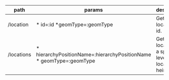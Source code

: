 
| path  |  params  | description  |
|---|---|---|
|  /location  |  * id=:id *geomType=:geomType  |  Get a location by id.  |
|  /locations  |  * hierarchyPositionName=:hierarchyPositionName * geomType=:geomType  |  Get all locations at a specific level in the location heirarchy  |
